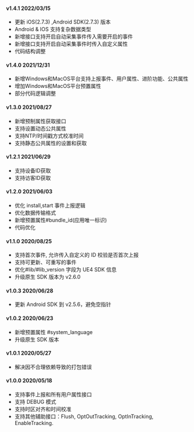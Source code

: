#### v1.4.1 2022/03/15
* 更新 iOS(2.7.3) ,Android SDK(2.7.3) 版本
* Android & IOS 支持复杂数据类型
* 新增接口支持开启自动采集事件传入需要开启的事件
* 新增接口支持开启自动采集事件时传入自定义属性
* 代码结构调整

#### v1.4.0 2021/12/31
* 新增Windows和MacOS平台支持上报事件、用户属性、进阶功能、公共属性
* 增加Windows和MacOS平台预置属性
* 部分代码逻辑调整

#### v1.3.0 2021/08/27
* 新增预制属性获取接口
* 支持设置动态公共属性
* 支持NTP/时间戳方式校准时间
* 支持静态公共属性的设置和获取

#### v1.2.1 2021/06/29
* 支持设备ID获取
* 支持访客ID获取

#### v1.2.0 2021/06/03
* 优化 install,start 事件上报逻辑
* 优化数据传输格式
* 新增预置属性#bundle_id(应用唯一标识)
* 代码优化

#### v1.1.0 2020/08/25
* 支持首次事件, 允许传入自定义的 ID 校验是否首次上报
* 支持可更新、可重写的事件
* 优化#lib/#lib_version 字段为 UE4 SDK 信息
* 升级原生 SDK 版本为 v2.6.0

#### v1.0.3 2020/06/28
* 更新 Android SDK 到 v2.5.6，避免空指针

#### v1.0.2 2020/06/23
* 新增预置属性 #system_language
* 升级原生 SDK 版本

#### v1.0.1 2020/05/27
* 解决因不合理依赖导致的打包错误

#### v1.0.0 2020/05/18
* 支持事件上报和所有用户属性接口
* 支持 DEBUG 模式
* 支持时区对齐和时间校准
* 支持其他辅助接口：Flush, OptOutTracking, OptInTracking, EnableTracking.
